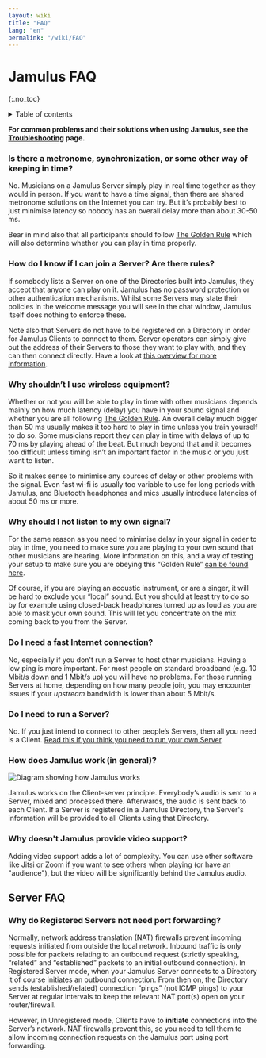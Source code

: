 ```yaml
---
layout: wiki
title: "FAQ"
lang: "en"
permalink: "/wiki/FAQ"
---
```


# Jamulus FAQ
 {:.no_toc}

<details markdown="1">

<summary>Table of contents</summary>

* TOC
 {:toc}

</details>

**For common problems and their solutions when using Jamulus, see the [Troubleshooting](/wiki/Client-Troubleshooting) page.**


### Is there a metronome, synchronization, or some other way of keeping in time?

No. Musicians on a Jamulus Server simply play in real time together as they would in person. If you want to have a time signal, then there are shared metronome solutions on the Internet you can try. But it’s probably best to just minimise latency so nobody has an overall delay more than about 30-50 ms. 

Bear in mind also that all participants should follow [The Golden Rule](/wiki/Client-Troubleshooting#you-all-sound-ok-but-its-difficult-to-keep-together) which will also determine whether you can play in time properly.

### How do I know if I can join a Server? Are there rules?

If somebody lists a Server on one of the Directories built into Jamulus, they accept that anyone can play on it. Jamulus has no password protection or other authentication mechanisms. Whilst some Servers may state their policies in the welcome message you will see in the chat window, Jamulus itself does nothing to enforce these.

Note also that Servers do not have to be registered on a Directory in order for Jamulus Clients to connect to them. Server operators can simply give out the address of their Servers to those they want to play with, and they can then connect directly. Have a look at [this overview for more information](/wiki/Running-a-Server#server-types).

### Why shouldn’t I use wireless equipment?

Whether or not you will be able to play in time with other musicians depends mainly on how much latency (delay) you have in your sound signal and whether you are all following [The Golden Rule](/wiki/Client-Troubleshooting#you-all-sound-ok-but-its-difficult-to-keep-together). An overall delay much bigger than 50 ms usually makes it too hard to play in time unless you train yourself to do so. Some musicians report they can play in time with delays of up to 70 ms by playing ahead of the beat. But much beyond that and it becomes too difficult unless timing isn’t an important factor in the music or you just want to listen.

So it makes sense to minimise any sources of delay or other problems with the signal. Even fast wi-fi is usually too variable to use for long periods with Jamulus, and Bluetooth headphones and mics usually introduce latencies of about 50 ms or more.

### Why should I not listen to my own signal?

For the same reason as you need to minimise delay in your signal in order to play in time, you need to make sure you are playing to your own sound that other musicians are hearing. More information on this, and a way of testing your setup to make sure you are obeying this “Golden Rule” [can be found here](/wiki/Client-Troubleshooting#you-all-sound-ok-but-its-difficult-to-keep-together).

Of course, if you are playing an acoustic instrument, or are a singer, it will be hard to exclude your “local” sound. But you should at least try to do so by for example using closed-back headphones turned up as loud as you are able to mask your own sound. This will let you concentrate on the mix coming back to you from the Server.

### Do I need a fast Internet connection?

No, especially if you don't run a Server to host other musicians. Having a low ping is more important. For most people on standard broadband (e.g. 10 Mbit/s down and 1 Mbit/s up) you will have no problems. For those running Servers at home, depending on how many people join, you may encounter issues if your _upstream_ bandwidth is lower than about 5 Mbit/s. 

### Do I need to run a Server?

No. If you just intend to connect to other people’s Servers, then all you need is a Client. [Read this if you think you need to run your own Server](/wiki/Running-a-Server).

### How does Jamulus work (in general)?

<img src="{% include img/en-screenshots/diagram-overview.inc %}" loading="lazy" alt="Diagram showing how Jamulus works">


Jamulus works on the Client-server principle. Everybody’s audio is sent to a Server, mixed and processed there. Afterwards, the audio is sent back to each Client. If a Server is registered in a Jamulus Directory, the Server's information will be provided to all Clients using that Directory.

### Why doesn't Jamulus provide video support?

Adding video support adds a lot of complexity. You can use other software like Jitsi or Zoom if you want to see others when playing (or have an "audience"), but the video will be significantly behind the Jamulus audio.


## Server FAQ

### Why do Registered Servers not need port forwarding?

Normally, network address translation (NAT) firewalls prevent incoming requests initiated from outside the local network. Inbound traffic is only possible for packets relating to an outbound request (strictly speaking, “related” and “established” packets to an initial outbound connection). In Registered Server mode, when your Jamulus Server connects to a Directory it of course initiates an outbound connection. From then on, the Directory sends (established/related) connection “pings” (not ICMP pings) to your Server at regular intervals to keep the relevant NAT port(s) open on your router/firewall.

However, in Unregistered mode, Clients have to **initiate** connections into the Server’s network. NAT firewalls prevent this, so you need to tell them to allow incoming connection requests on the Jamulus port using port forwarding.


